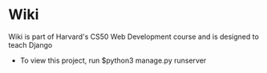 # Wiki
Wiki is part of Harvard's CS50 Web Development course and is designed to teach Django

  - To view this project, run $python3 manage.py runserver
